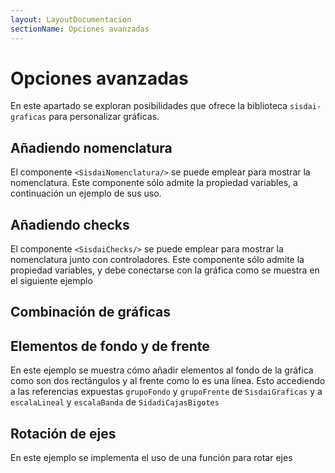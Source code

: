 ```yaml
---
layout: LayoutDocumentacion
sectionName: Opciones avanzadas
---
```


# Opciones avanzadas

En este apartado se exploran posibilidades que ofrece la biblioteca `sisdai-graficas` para personalizar gráficas.

## Añadiendo nomenclatura

El componente `<SisdaiNomenclatura/>` se puede emplear para mostrar la nomenclatura. Este componente sólo admite la propiedad variables, a continuación un ejemplo de sus uso.

<utils-ejemplo-doc ruta="opciones-avanzadas/nomenclatura.vue"/>

## Añadiendo checks

El componente `<SisdaiChecks/>` se puede emplear para mostrar la nomenclatura junto con controladores. Este componente sólo admite la propiedad variables, y debe conectarse con la gráfica como se muestra en el siguiente ejemplo

<utils-ejemplo-doc ruta="opciones-avanzadas/checks.vue"/>

## Combinación de gráficas

<utils-ejemplo-doc ruta="opciones-avanzadas/combinacion.vue"/>

## Elementos de fondo y de frente

En este ejemplo se muestra cómo añadir elementos al fondo de la gráfica como son dos rectángulos y al frente como lo es una línea. Esto accediendo a las referencias expuestas `grupoFondo` y `grupoFrente` de `SisdaiGraficas` y a `escalaLineal` y `escalaBanda` de `SidadiCajasBigotes`

<utils-ejemplo-doc ruta="opciones-avanzadas/elementos.vue"/>

## Rotación de ejes

En este ejemplo se implementa el uso de una función para rotar ejes

<utils-ejemplo-doc ruta="opciones-avanzadas/rotacion-ejes.vue"/>
